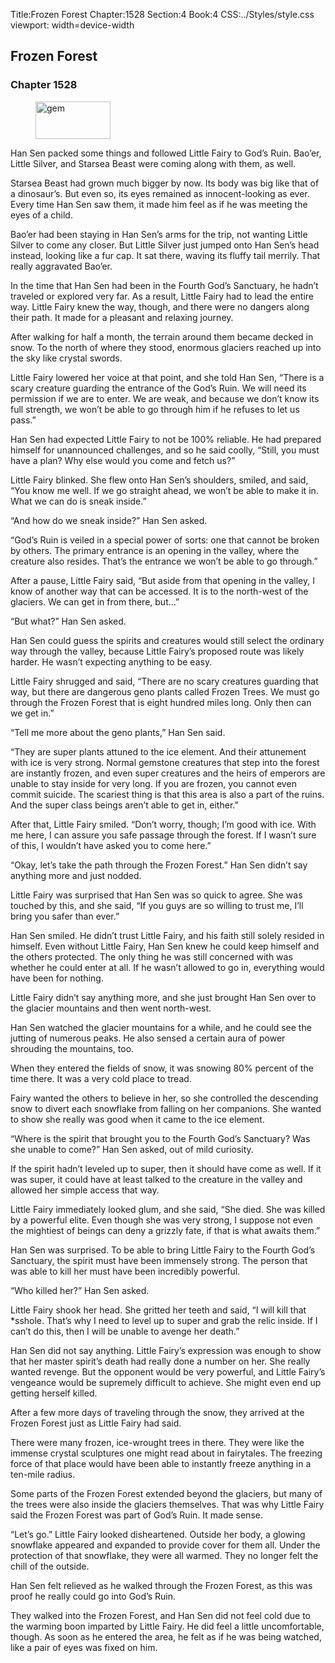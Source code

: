 Title:Frozen Forest 
Chapter:1528 
Section:4 
Book:4 
CSS:../Styles/style.css 
viewport: width=device-width
  
## Frozen Forest
### Chapter 1528
  
<figure>
	<img src="../Images/gem.gif" alt="gem" id="gem" width="120" height="60" />
</figure>
  

  
Han Sen packed some things and followed Little Fairy to God’s Ruin. Bao’er, Little Silver, and Starsea Beast were coming along with them, as well.

Starsea Beast had grown much bigger by now. Its body was big like that of a dinosaur’s. But even so, its eyes remained as innocent-looking as ever. Every time Han Sen saw them, it made him feel as if he was meeting the eyes of a child.

Bao’er had been staying in Han Sen’s arms for the trip, not wanting Little Silver to come any closer. But Little Silver just jumped onto Han Sen’s head instead, looking like a fur cap. It sat there, waving its fluffy tail merrily. That really aggravated Bao’er.

In the time that Han Sen had been in the Fourth God’s Sanctuary, he hadn’t traveled or explored very far. As a result, Little Fairy had to lead the entire way. Little Fairy knew the way, though, and there were no dangers along their path. It made for a pleasant and relaxing journey.

After walking for half a month, the terrain around them became decked in snow. To the north of where they stood, enormous glaciers reached up into the sky like crystal swords.

Little Fairy lowered her voice at that point, and she told Han Sen, “There is a scary creature guarding the entrance of the God’s Ruin. We will need its permission if we are to enter. We are weak, and because we don’t know its full strength, we won’t be able to go through him if he refuses to let us pass.”

Han Sen had expected Little Fairy to not be 100% reliable. He had prepared himself for unannounced challenges, and so he said coolly, “Still, you must have a plan? Why else would you come and fetch us?”

Little Fairy blinked. She flew onto Han Sen’s shoulders, smiled, and said, “You know me well. If we go straight ahead, we won’t be able to make it in. What we can do is sneak inside.”

“And how do we sneak inside?” Han Sen asked.

“God’s Ruin is veiled in a special power of sorts: one that cannot be broken by others. The primary entrance is an opening in the valley, where the creature also resides. That’s the entrance we won’t be able to go through.”

After a pause, Little Fairy said, “But aside from that opening in the valley, I know of another way that can be accessed. It is to the north-west of the glaciers. We can get in from there, but…”

“But what?” Han Sen asked.

Han Sen could guess the spirits and creatures would still select the ordinary way through the valley, because Little Fairy’s proposed route was likely harder. He wasn’t expecting anything to be easy.

Little Fairy shrugged and said, “There are no scary creatures guarding that way, but there are dangerous geno plants called Frozen Trees. We must go through the Frozen Forest that is eight hundred miles long. Only then can we get in.”

“Tell me more about the geno plants,” Han Sen said.

“They are super plants attuned to the ice element. And their attunement with ice is very strong. Normal gemstone creatures that step into the forest are instantly frozen, and even super creatures and the heirs of emperors are unable to stay inside for very long. If you are frozen, you cannot even commit suicide. The scariest thing is that this area is also a part of the ruins. And the super class beings aren’t able to get in, either.”

After that, Little Fairy smiled. “Don’t worry, though; I’m good with ice. With me here, I can assure you safe passage through the forest. If I wasn’t sure of this, I wouldn’t have asked you to come here.”

“Okay, let’s take the path through the Frozen Forest.” Han Sen didn’t say anything more and just nodded.

Little Fairy was surprised that Han Sen was so quick to agree. She was touched by this, and she said, “If you guys are so willing to trust me, I’ll bring you safer than ever.”

Han Sen smiled. He didn’t trust Little Fairy, and his faith still solely resided in himself. Even without Little Fairy, Han Sen knew he could keep himself and the others protected. The only thing he was still concerned with was whether he could enter at all. If he wasn’t allowed to go in, everything would have been for nothing.

Little Fairy didn’t say anything more, and she just brought Han Sen over to the glacier mountains and then went north-west.

Han Sen watched the glacier mountains for a while, and he could see the jutting of numerous peaks. He also sensed a certain aura of power shrouding the mountains, too.

When they entered the fields of snow, it was snowing 80% percent of the time there. It was a very cold place to tread.

Fairy wanted the others to believe in her, so she controlled the descending snow to divert each snowflake from falling on her companions. She wanted to show she really was good when it came to the ice element.

“Where is the spirit that brought you to the Fourth God’s Sanctuary? Was she unable to come?” Han Sen asked, out of mild curiosity.

If the spirit hadn’t leveled up to super, then it should have come as well. If it was super, it could have at least talked to the creature in the valley and allowed her simple access that way.

Little Fairy immediately looked glum, and she said, “She died. She was killed by a powerful elite. Even though she was very strong, I suppose not even the mightiest of beings can deny a grizzly fate, if that is what awaits them.”

Han Sen was surprised. To be able to bring Little Fairy to the Fourth God’s Sanctuary, the spirit must have been immensely strong. The person that was able to kill her must have been incredibly powerful.

“Who killed her?” Han Sen asked.

Little Fairy shook her head. She gritted her teeth and said, “I will kill that *sshole. That’s why I need to level up to super and grab the relic inside. If I can’t do this, then I will be unable to avenge her death.”

Han Sen did not say anything. Little Fairy’s expression was enough to show that her master spirit’s death had really done a number on her. She really wanted revenge. But the opponent would be very powerful, and Little Fairy’s vengeance would be supremely difficult to achieve. She might even end up getting herself killed.

After a few more days of traveling through the snow, they arrived at the Frozen Forest just as Little Fairy had said.

There were many frozen, ice-wrought trees in there. They were like the immense crystal sculptures one might read about in fairytales. The freezing force of that place would have been able to instantly freeze anything in a ten-mile radius.

Some parts of the Frozen Forest extended beyond the glaciers, but many of the trees were also inside the glaciers themselves. That was why Little Fairy said the Frozen Forest was part of God’s Ruin. It made sense.

“Let’s go.” Little Fairy looked disheartened. Outside her body, a glowing snowflake appeared and expanded to provide cover for them all. Under the protection of that snowflake, they were all warmed. They no longer felt the chill of the outside.

Han Sen felt relieved as he walked through the Frozen Forest, as this was proof he really could go into God’s Ruin.

They walked into the Frozen Forest, and Han Sen did not feel cold due to the warming boon imparted by Little Fairy. He did feel a little uncomfortable, though. As soon as he entered the area, he felt as if he was being watched, like a pair of eyes was fixed on him.